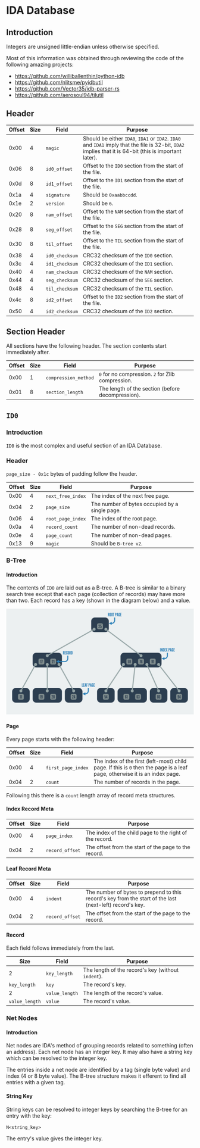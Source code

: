 # IDA Database

## Introduction

Integers are unsigned little-endian unless otherwise specified.

Most of this information was obtained through reviewing the code of the following amazing projects:

- https://github.com/williballenthin/python-idb
- https://github.com/nlitsme/pyidbutil
- https://github.com/Vector35/idb-parser-rs
- https://github.com/aerosoul94/tilutil

## Header

| Offset | Size | Field          | Purpose                                                      |
| ------ | ---- | -------------- | ------------------------------------------------------------ |
| 0x00   | 4    | `magic`        | Should be either `IDA0`, `IDA1` or `IDA2`. `IDA0` and `IDA1` imply that the file is 32-bit, `IDA2` implies that it is 64-bit (this is important later). |
| 0x06   | 8    | `id0_offset`   | Offset to the `ID0` section from the start of the file.      |
| 0x0d   | 8    | `id1_offset`   | Offset to the `ID1` section from the start of the file.      |
| 0x1a   | 4    | `signature`    | Should be `0xaabbccdd`.                                      |
| 0x1e   | 2    | `version`      | Should be `6`.                                               |
| 0x20   | 8    | `nam_offset`   | Offset to the `NAM` section from the start of the file.      |
| 0x28   | 8    | `seg_offset`   | Offset to the `SEG` section from the start of the file.      |
| 0x30   | 8    | `til_offset`   | Offset to the `TIL` section from the start of the file.      |
| 0x38   | 4    | `id0_checksum` | CRC32 checksum of the `ID0` section.                         |
| 0x3c   | 4    | `id1_checksum` | CRC32 checksum of the `ID1` section.                         |
| 0x40   | 4    | `nam_checksum` | CRC32 checksum of the `NAM` section.                         |
| 0x44   | 4    | `seg_checksum` | CRC32 checksum of the `SEG` section.                         |
| 0x48   | 4    | `til_checksum` | CRC32 checksum of the `TIL` section.                         |
| 0x4c   | 8    | `id2_offset`   | Offset to the `ID2` section from the start of the file.      |
| 0x50   | 4    | `id2_checksum` | CRC32 checksum of the `ID2` section.                         |

## Section Header

All sections have the following header. The section contents start immediately after.

| Offset | Size | Field                | Purpose                                           |
| ------ | ---- | -------------------- | ------------------------------------------------- |
| 0x00   | 1    | `compression_method` | `0` for no compression. `2` for Zlib compression. |
| 0x01   | 8    | `section_length`     | The length of the section (before decompression). |

## `ID0`

### Introduction

`ID0` is the most complex and useful section of an IDA Database.

### Header

`page_size - 0x1c` bytes of padding follow the header.

| Offset | Size | Field             | Purpose                                        |
| ------ | ---- | ----------------- | ---------------------------------------------- |
| 0x00   | 4    | `next_free_index` | The index of the next free page.               |
| 0x04   | 2    | `page_size`       | The number of bytes occupied by a single page. |
| 0x06   | 4    | `root_page_index` | The index of the root page.                    |
| 0x0a   | 4    | `record_count`    | The number of non-dead records.                |
| 0x0e   | 4    | `page_count`      | The number of non-dead pages.                  |
| 0x13   | 9    | `magic`           | Should be `B-tree v2`.                         |

### B-Tree

#### Introduction

The contents of `ID0` are laid out as a B-tree. A B-tree is similar to a binary search tree except that each page (collection of records) may have more than two. Each record has a key (shown in the diagram below) and a value.

![](b_tree.png)

#### Page

Every page starts with the following header:

| Offset | Size | Field              | Purpose                                                      |
| ------ | ---- | ------------------ | ------------------------------------------------------------ |
| 0x00   | 4    | `first_page_index` | The index of the first (left-most) child page. If this is `0` then the page is a leaf page, otherwise it is an index page. |
| 0x04   | 2    | `count`            | The number of records in the page.                           |

Following this there is a `count` length array of record meta structures.

#### Index Record Meta

| Offset | Size | Field           | Purpose                                                 |
| ------ | ---- | --------------- | ------------------------------------------------------- |
| 0x00   | 4    | `page_index`    | The index of the child page to the right of the record. |
| 0x04   | 2    | `record_offset` | The offset from the start of the page to the record.    |

#### Leaf Record Meta

| Offset | Size | Field           | Purpose                                                      |
| ------ | ---- | --------------- | ------------------------------------------------------------ |
| 0x00   | 4    | `indent`        | The number of bytes to prepend to this record's key from the start of the last (next-left) record's key. |
| 0x04   | 2    | `record_offset` | The offset from the start of the page to the record.         |

#### Record

Each field follows immediately from the last.

| Size           | Field          | Purpose                                            |
| -------------- | -------------- | -------------------------------------------------- |
| 2              | `key_length`   | The length of the record's key (without `indent`). |
| `key_length`   | `key`          | The record's key.                                  |
| 2              | `value_length` | The length of the record's value.                  |
| `value_length` | `value`        | The record's value.                                |

### Net Nodes

#### Introduction

Net nodes are IDA's method of grouping records related to something (often an address). Each net node has an integer key. It may also have a string key which can be resolved to the integer key.

The entries inside a net node are identified by a tag (single byte value) and index (4 or 8 byte value). The B-tree structure makes it efferent to find all entries with a given tag.

#### String Key

String keys can be resolved to integer keys by searching the B-tree for an entry with the key:

```plain
N<string_key>
```

The entry's value gives the integer key.
